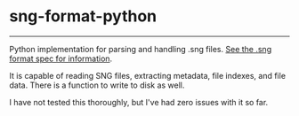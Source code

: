 # sng-format-python
-----------------------
Python implementation for parsing and handling .sng files. [See the .sng format spec for information](https://github.com/mdsitton/SngFileFormat/tree/main).

It is capable of reading SNG files, extracting metadata, file indexes, and file data. There is a function to write to disk as well.

I have not tested this thoroughly, but I've had zero issues with it so far.
